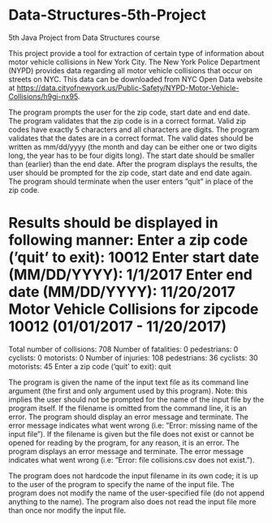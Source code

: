 # Data-Structures-5th-Project
5th Java Project from Data Structures course

This project provide a tool for extraction of certain type of information about motor vehicle collisions in New York City. The
New York Police Department (NYPD) provides data regarding all motor vehicle collisions that occur on streets on NYC. This data can be downloaded from NYC Open Data website at
https://data.cityofnewyork.us/Public-Safety/NYPD-Motor-Vehicle-Collisions/h9gi-nx95.

The program prompts the user for the zip code, start date and end date. The program validates that the zip code is in a correct format. Valid zip codes have exactly 5 characters and all characters are digits. The program validates that the dates are in a correct format. The valid dates should be written as mm/dd/yyyy (the month and day can be either one or two digits long, the year has to be four digits long). The start date should be smaller than (earlier) than the end date. After the program displays the results, the user should be prompted for the zip code, start date and end date again. The program should terminate when the user enters ”quit” in place of the zip code.

Results should be displayed in following manner:
  Enter a zip code (’quit’ to exit): 10012
  Enter start date (MM/DD/YYYY): 1/1/2017
  Enter end date (MM/DD/YYYY): 11/20/2017
  Motor Vehicle Collisions for zipcode 10012 (01/01/2017 - 11/20/2017)
  ====================================================================
  Total number of collisions: 708
        Number of fatalities: 0
                 pedestrians: 0
                    cyclists: 0
                   motorists: 0
        Number of injuries: 108
               pedestrians: 36
                  cyclists: 30
                 motorists: 45
        Enter a zip code (’quit’ to exit): quit

The program is given the name of the input text file as its command line argument (the first and only argument used by this
program). Note: this implies the user should not be prompted for the name of the input file by the program itself.
If the filename is omitted from the command line, it is an error. The program should display an error message and terminate. The error message indicates what went wrong (i.e: ”Error: missing name of the input file”).
If the filename is given but the file does not exist or cannot be opened for reading by the program, for any reason, it is an error. The program displays an error message and terminate. The error message indicates what went wrong (i.e: ”Error: file collisions.csv does not exist.”).

The program does not hardcode the input filename in its own code; it is up to the user of the program to specify the name
of the input file. The program does not modify the name of the user-specified file (do not append anything to the name).
The program also does not read the input file more than once nor modify the input file.
